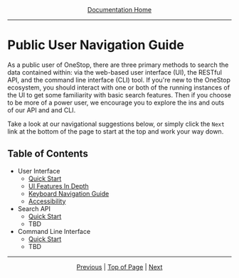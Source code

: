 <div align="center"><a href="/onestop/">Documentation Home</a></div>
<hr>

# Public User Navigation Guide
As a public user of OneStop, there are three primary methods to search the data contained within: via the web-based user interface (UI), the RESTful API, and the command line interface (CLI) tool. If you're new to the OneStop ecosystem, you should interact with one or both of the running instances of the UI to get some familiarity with basic search features. Then if you choose to be more of a power user, we encourage you to explore the ins and outs of our API and and CLI.

Take a look at our navigational suggestions below, or simply click the `Next` link at the bottom of the page to start at the top and work your way down.

## Table of Contents
* User Interface
  - [Quick Start](public-user/ui/quickstart.md)
  - [UI Features In Depth](public-user/ui/features-in-depth.md)
  - [Keyboard Navigation Guide](public-user/ui/keyboard-navigation.md)
  - [Accessibility](public-user/ui/accessibility.md)
* Search API
  - [Quick Start](public-user/api/quickstart.md)
  - TBD
* Command Line Interface
  - [Quick Start](public-user/cli/quickstart.md)
  - TBD

<hr>
<div align="center"><a href="/onestop/">Previous</a> | <a href="#">Top of Page</a> | <a href="/onestop/public-user/ui/quickstart">Next</a></div>